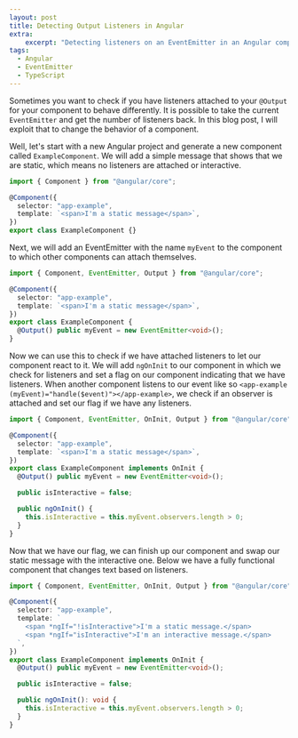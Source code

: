 ```yaml
---
layout: post
title: Detecting Output Listeners in Angular
extra:
    excerpt: "Detecting listeners on an EventEmitter in an Angular component."
tags:
  - Angular
  - EventEmitter
  - TypeScript
---
```


Sometimes you want to check if you have listeners attached to your `@Output` for your component to behave differently.
It is possible to take the current `EventEmitter` and get the number of listeners back.
In this blog post, I will exploit that to change the behavior of a component.

Well, let's start with a new Angular project and generate a new component called `ExampleComponent`.
We will add a simple message that shows that we are static, which means no listeners are attached or interactive.

```typescript
import { Component } from "@angular/core";

@Component({
  selector: "app-example",
  template: `<span>I'm a static message</span>`,
})
export class ExampleComponent {}
```

Next, we will add an EventEmitter with the name `myEvent` to the component to which other components can attach themselves.

```typescript
import { Component, EventEmitter, Output } from "@angular/core";

@Component({
  selector: "app-example",
  template: `<span>I'm a static message</span>`,
})
export class ExampleComponent {
  @Output() public myEvent = new EventEmitter<void>();
}
```

Now we can use this to check if we have attached listeners to let our component react to it.
We will add `ngOnInit` to our component in which we check for listeners and set a flag on our component indicating that we have listeners.
When another component listens to our event like so `<app-example (myEvent)="handle($event)"></app-example>`, we check if an observer is attached and set our flag if we have any listeners.

```typescript
import { Component, EventEmitter, OnInit, Output } from "@angular/core";

@Component({
  selector: "app-example",
  template: `<span>I'm a static message</span>`,
})
export class ExampleComponent implements OnInit {
  @Output() public myEvent = new EventEmitter<void>();

  public isInteractive = false;

  public ngOnInit() {
    this.isInteractive = this.myEvent.observers.length > 0;
  }
}
```

Now that we have our flag, we can finish up our component and swap our static message with the interactive one.
Below we have a fully functional component that changes text based on listeners.

```typescript
import { Component, EventEmitter, OnInit, Output } from "@angular/core";

@Component({
  selector: "app-example",
  template: `
    <span *ngIf="!isInteractive">I'm a static message.</span>
    <span *ngIf="isInteractive">I'm an interactive message.</span>
  `,
})
export class ExampleComponent implements OnInit {
  @Output() public myEvent = new EventEmitter<void>();

  public isInteractive = false;

  public ngOnInit(): void {
    this.isInteractive = this.myEvent.observers.length > 0;
  }
}
```
